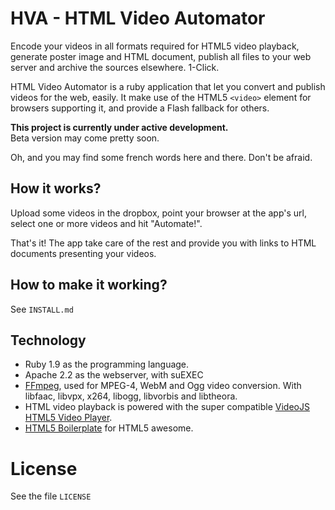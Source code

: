 # HVA - HTML Video Automator

Encode your videos in all formats required for HTML5 video playback, generate poster image and HTML document, publish all files to your web server and archive the sources elsewhere. 1-Click.

HTML Video Automator is a ruby application that let you convert and publish videos for the web, easily. It make use of the HTML5 `<video>` element for browsers supporting it, and provide a Flash fallback for others.

**This project is currently under active development.**  
Beta version may come pretty soon.

Oh, and you may find some french words here and there. Don't be afraid.

## How it works?

Upload some videos in the dropbox, point your browser at the app's url, select one or more videos and hit "Automate!".

That's it! The app take care of the rest and provide you with links to HTML documents presenting your videos.

## How to make it working?

See `INSTALL.md`

## Technology

- Ruby 1.9 as the programming language.
- Apache 2.2 as the webserver, with suEXEC
- [FFmpeg](http://ffmpeg.org/), used for MPEG-4, WebM and Ogg video conversion. With libfaac, libvpx, x264, libogg, libvorbis and libtheora.
- HTML video playback is powered with the super compatible [VideoJS HTML5 Video Player](http://videojs.com/).
- [HTML5 Boilerplate](http://html5boilerplate.com/) for HTML5 awesome.

# License

See the file `LICENSE`
